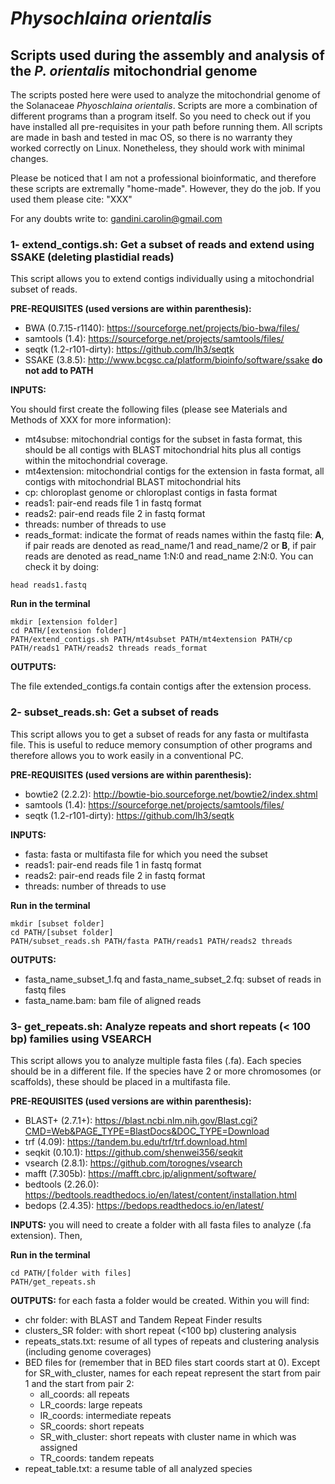 # *Physochlaina orientalis*

## Scripts used during the assembly and analysis of the *P. orientalis* mitochondrial genome ##

  The scripts posted here were used to analyze the mitochondrial genome of the Solanaceae *Phyoschlaina orientalis*. Scripts are more a combination of different programs than a program itself. So you need to check out if you have installed all pre-requisites in your path before running them. All scripts are made in bash and tested in mac OS, so there is no warranty they worked correctly on Linux. Nonetheless, they should work with minimal changes. 
  
   Please be noticed that I am not a professional bioinformatic, and therefore these scripts are extremally "home-made". However, they do the job. If you used them please cite: "XXX"  

For any doubts write to: gandini.carolin@gmail.com

### 1- extend_contigs.sh: Get a subset of reads and extend using SSAKE (deleting plastidial reads)

  This script allows you to extend contigs individually using a mitochondrial subset of reads. 
  
**PRE-REQUISITES (used versions are within parenthesis):**
  
  - BWA (0.7.15-r1140): https://sourceforge.net/projects/bio-bwa/files/
  - samtools (1.4): https://sourceforge.net/projects/samtools/files/
  - seqtk (1.2-r101-dirty): https://github.com/lh3/seqtk
  - SSAKE (3.8.5): http://www.bcgsc.ca/platform/bioinfo/software/ssake **do not add to PATH**
  
**INPUTS:**
  
  You should first create the following files (please see Materials and Methods of XXX for more information):
  
  - mt4subse: mitochondrial contigs for the subset in fasta format, this should be all contigs with BLAST mitochondrial hits plus all contigs within the mitochondrial coverage.
  - mt4extension: mitochondrial contigs for the extension in fasta format, all contigs with mitochondrial BLAST mitochondrial hits
  - cp: chloroplast genome or chloroplast contigs in fasta format
  - reads1: pair-end reads file 1 in fastq format
  - reads2: pair-end reads file 2 in fastq format
  - threads: number of threads to use
  - reads_format: indicate the format of reads names within the fastq file: **A**, if pair reads are denoted as read_name/1 and read_name/2 or **B**, if pair reads are denoted as read_name 1:N:0 and read_name 2:N:0. You can check it by doing: 

```  
head reads1.fastq
```
**Run in the terminal**

```  
mkdir [extension folder]
cd PATH/[extension folder]
PATH/extend_contigs.sh PATH/mt4subset PATH/mt4extension PATH/cp PATH/reads1 PATH/reads2 threads reads_format
```

**OUTPUTS:**

The file extended_contigs.fa contain contigs after the extension process. 

### 2- subset_reads.sh: Get a subset of reads

This script allows you to get a subset of reads for any fasta or multifasta file. This is useful to reduce memory consumption of other programs and therefore allows you to work easily in a conventional PC. 

  **PRE-REQUISITES (used versions are within parenthesis):**
  
  - bowtie2 (2.2.2): http://bowtie-bio.sourceforge.net/bowtie2/index.shtml
  - samtools (1.4): https://sourceforge.net/projects/samtools/files/
  - seqtk (1.2-r101-dirty): https://github.com/lh3/seqtk

**INPUTS:**

  - fasta: fasta or multifasta file for which you need the subset
  - reads1: pair-end reads file 1 in fastq format
  - reads2: pair-end reads file 2 in fastq format
  - threads: number of threads to use

**Run in the terminal**

```  
mkdir [subset folder]
cd PATH/[subset folder]
PATH/subset_reads.sh PATH/fasta PATH/reads1 PATH/reads2 threads
```

**OUTPUTS:**

  - fasta_name_subset_1.fq and fasta_name_subset_2.fq: subset of reads in fastq files 
  - fasta_name.bam: bam file of aligned reads

### 3- get_repeats.sh: Analyze repeats and short repeats (< 100 bp) families using VSEARCH

  This script allows you to analyze multiple fasta files (.fa). Each species should be in a different file. If the species have 2 or more chromosomes (or scaffolds), these should be placed in a multifasta file.  
  
  **PRE-REQUISITES (used versions are within parenthesis):**
  
  - BLAST+ (2.7.1+): https://blast.ncbi.nlm.nih.gov/Blast.cgi?CMD=Web&PAGE_TYPE=BlastDocs&DOC_TYPE=Download
  - trf (4.09): https://tandem.bu.edu/trf/trf.download.html
  - seqkit (0.10.1): https://github.com/shenwei356/seqkit
  - vsearch (2.8.1): https://github.com/torognes/vsearch
  - mafft (7.305b): https://mafft.cbrc.jp/alignment/software/
  - bedtools (2.26.0): https://bedtools.readthedocs.io/en/latest/content/installation.html
  - bedops (2.4.35): https://bedops.readthedocs.io/en/latest/
  
  **INPUTS:** you will need to create a folder with all fasta files to analyze (.fa extension). Then, 
  
**Run in the terminal**
  
```  
cd PATH/[folder with files]
PATH/get_repeats.sh
```

  **OUTPUTS:** for each fasta a folder would be created. Within you will find:

  * chr folder: with BLAST and Tandem Repeat Finder results
  * clusters_SR folder: with short repeat (<100 bp) clustering analysis
  * repeats_stats.txt: resume of all types of repeats and clustering analysis (including genome coverages)
  * BED files for (remember that in BED files start coords start at 0). Except for SR_with_cluster, names for each repeat represent the start from pair 1 and the start from pair 2:
    * all_coords: all repeats
    * LR_coords: large repeats
    * IR_coords: intermediate repeats
    * SR_coords: short repeats
    * SR_with_cluster: short repeats with cluster name in which was assigned
    * TR_coords: tandem repeats
 * repeat_table.txt: a resume table of all analyzed species
    
